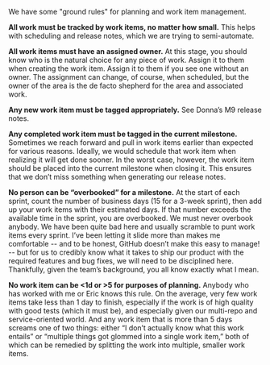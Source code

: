 We have some "ground rules" for planning and work item management.

**All work must be tracked by work items, no matter how small.**  This helps with scheduling and release notes, which we are trying to semi-automate.

**All work items must have an assigned owner.**  At this stage, you should know who is the natural choice for any piece of work.  Assign it to them when creating the work item.  Assign it to them if you see one without an owner.  The assignment can change, of course, when scheduled, but the owner of the area is the de facto shepherd for the area and associated work.

**Any new work item must be tagged appropriately.**  See Donna’s M9 release notes.

**Any completed work item must be tagged in the current milestone.**  Sometimes we reach forward and pull in work items earlier than expected for various reasons.  Ideally, we would schedule that work item when realizing it will get done sooner.  In the worst case, however, the work item should be placed into the current milestone when closing it.  This ensures that we don’t miss something when generating our release notes.

**No person can be “overbooked” for a milestone.**  At the start of each sprint, count the number of business days (15 for a 3-week sprint), then add up your work items with their estimated days.  If that number exceeds the available time in the sprint, you are overbooked.  We must never overbook anybody.  We have been quite bad here and usually scramble to punt work items every sprint.  I’ve been letting it slide more than makes me comfortable -- and to be honest, GitHub doesn’t make this easy to manage! -- but for us to credibly know what it takes to ship our product with the required features and bug fixes, we will need to be disciplined here.  Thankfully, given the team’s background, you all know exactly what I mean.

**No work item can be <1d or >5 for purposes of planning.**  Anybody who has worked with me or Eric knows this rule.  On the average, very few work items take less than 1 day to finish, especially if the work is of high quality with good tests (which it must be), and especially given our multi-repo and service-oriented world.  And any work item that is more than 5 days screams one of two things: either “I don’t actually know what this work entails” or “multiple things got glommed into a single work item,” both of which can be remedied by splitting the work into multiple, smaller work items.